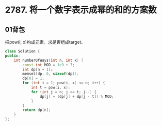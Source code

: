 # 2787. 将一个数字表示成幂的和的方案数

## 01背包

把pow(i, x)构成元素，求是否组成target。

```cpp
class Solution {
public:
    int numberOfWays(int n, int x) {
        const int MOD = 1e9 + 7;
        int dp[n + 1];
        memset(dp, 0, sizeof(dp));
        dp[0] = 1;
        for (int i = 1; pow(i, x) <= n; i++) {
            int t = pow(i, x);
            for (int j = n; j >= t; j--) {
                dp[j] = (dp[j] + dp[j - t]) % MOD;
            }
        }
        return dp[n];
    }
};
```
